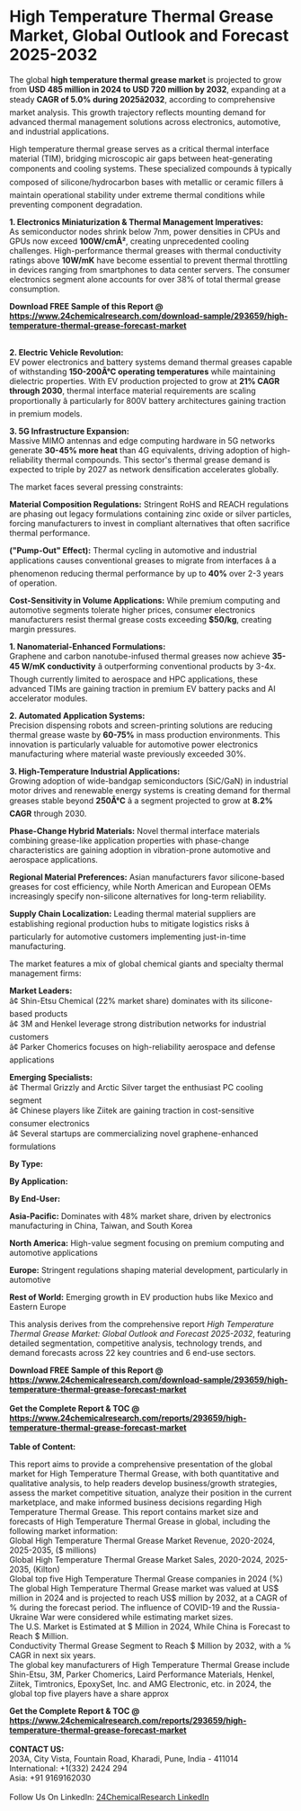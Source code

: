 <h1>High Temperature Thermal Grease Market, Global Outlook and Forecast 2025-2032</h1><p>The global <strong>high temperature thermal grease market</strong> is projected to grow from <strong>USD 485 million in 2024 to USD 720 million by 2032</strong>, expanding at a steady <strong>CAGR of 5.0% during 2025â2032</strong>, according to comprehensive market analysis. This growth trajectory reflects mounting demand for advanced thermal management solutions across electronics, automotive, and industrial applications.</p><p>High temperature thermal grease serves as a critical thermal interface material (TIM), bridging microscopic air gaps between heat-generating components and cooling systems. These specialized compounds â typically composed of silicone/hydrocarbon bases with metallic or ceramic fillers â maintain operational stability under extreme thermal conditions while preventing component degradation.</p><p><strong>1. Electronics Miniaturization &amp; Thermal Management Imperatives:</strong><br>
As semiconductor nodes shrink below 7nm, power densities in CPUs and GPUs now exceed <strong>100W/cmÂ²</strong>, creating unprecedented cooling challenges. High-performance thermal greases with thermal conductivity ratings above <strong>10W/mK</strong> have become essential to prevent thermal throttling in devices ranging from smartphones to data center servers. The consumer electronics segment alone accounts for over 38% of total thermal grease consumption.</p><div><b>Download FREE Sample of this Report @ 
            <a href="https://www.24chemicalresearch.com/download-sample/293659/high-temperature-thermal-grease-forecast-market">
            https://www.24chemicalresearch.com/download-sample/293659/high-temperature-thermal-grease-forecast-market</a></b></div><br><p><strong>2. Electric Vehicle Revolution:</strong><br>
EV power electronics and battery systems demand thermal greases capable of withstanding <strong>150-200Â°C operating temperatures</strong> while maintaining dielectric properties. With EV production projected to grow at <strong>21% CAGR through 2030</strong>, thermal interface material requirements are scaling proportionally â particularly for 800V battery architectures gaining traction in premium models.</p><p><strong>3. 5G Infrastructure Expansion:</strong><br>
Massive MIMO antennas and edge computing hardware in 5G networks generate <strong>30-45% more heat</strong> than 4G equivalents, driving adoption of high-reliability thermal compounds. This sector's thermal grease demand is expected to triple by 2027 as network densification accelerates globally.</p><p>The market faces several pressing constraints:</p><p><strong>Material Composition Regulations:</strong> Stringent RoHS and REACH regulations are phasing out legacy formulations containing zinc oxide or silver particles, forcing manufacturers to invest in compliant alternatives that often sacrifice thermal performance.</p><p><strong>("Pump-Out" Effect):</strong> Thermal cycling in automotive and industrial applications causes conventional greases to migrate from interfaces â a phenomenon reducing thermal performance by up to <strong>40%</strong> over 2-3 years of operation.</p><p><strong>Cost-Sensitivity in Volume Applications:</strong> While premium computing and automotive segments tolerate higher prices, consumer electronics manufacturers resist thermal grease costs exceeding <strong>$50/kg</strong>, creating margin pressures.</p><p><strong>1. Nanomaterial-Enhanced Formulations:</strong><br>
Graphene and carbon nanotube-infused thermal greases now achieve <strong>35-45 W/mK conductivity</strong> â outperforming conventional products by 3-4x. Though currently limited to aerospace and HPC applications, these advanced TIMs are gaining traction in premium EV battery packs and AI accelerator modules.</p><p><strong>2. Automated Application Systems:</strong><br>
Precision dispensing robots and screen-printing solutions are reducing thermal grease waste by <strong>60-75%</strong> in mass production environments. This innovation is particularly valuable for automotive power electronics manufacturing where material waste previously exceeded 30%.</p><p><strong>3. High-Temperature Industrial Applications:</strong><br>
Growing adoption of wide-bandgap semiconductors (SiC/GaN) in industrial motor drives and renewable energy systems is creating demand for thermal greases stable beyond <strong>250Â°C</strong> â a segment projected to grow at <strong>8.2% CAGR</strong> through 2030.</p><p><strong>Phase-Change Hybrid Materials:</strong> Novel thermal interface materials combining grease-like application properties with phase-change characteristics are gaining adoption in vibration-prone automotive and aerospace applications.</p><p><strong>Regional Material Preferences:</strong> Asian manufacturers favor silicone-based greases for cost efficiency, while North American and European OEMs increasingly specify non-silicone alternatives for long-term reliability.</p><p><strong>Supply Chain Localization:</strong> Leading thermal material suppliers are establishing regional production hubs to mitigate logistics risks â particularly for automotive customers implementing just-in-time manufacturing.</p><p>The market features a mix of global chemical giants and specialty thermal management firms:</p><p><strong>Market Leaders:</strong><br>
â¢ Shin-Etsu Chemical (22% market share) dominates with its silicone-based products<br>
â¢ 3M and Henkel leverage strong distribution networks for industrial customers<br>
â¢ Parker Chomerics focuses on high-reliability aerospace and defense applications</p><p><strong>Emerging Specialists:</strong><br>
â¢ Thermal Grizzly and Arctic Silver target the enthusiast PC cooling segment<br>
â¢ Chinese players like Ziitek are gaining traction in cost-sensitive consumer electronics<br>
â¢ Several startups are commercializing novel graphene-enhanced formulations</p><p><strong>By Type:</strong></p><p><strong>By Application:</strong></p><p><strong>By End-User:</strong></p><p><strong>Asia-Pacific:</strong> Dominates with 48% market share, driven by electronics manufacturing in China, Taiwan, and South Korea</p><p><strong>North America:</strong> High-value segment focusing on premium computing and automotive applications</p><p><strong>Europe:</strong> Stringent regulations shaping material development, particularly in automotive</p><p><strong>Rest of World:</strong> Emerging growth in EV production hubs like Mexico and Eastern Europe</p><p>This analysis derives from the comprehensive report <em>High Temperature Thermal Grease Market: Global Outlook and Forecast 2025-2032</em>, featuring detailed segmentation, competitive analysis, technology trends, and demand forecasts across 22 key countries and 6 end-use sectors.</p><div><b>Download FREE Sample of this Report @ 
            <a href="https://www.24chemicalresearch.com/download-sample/293659/high-temperature-thermal-grease-forecast-market">
            https://www.24chemicalresearch.com/download-sample/293659/high-temperature-thermal-grease-forecast-market</a></b></div><br><div><b>Get the Complete Report & TOC @ 
            <a href="https://www.24chemicalresearch.com/reports/293659/high-temperature-thermal-grease-forecast-market">
            https://www.24chemicalresearch.com/reports/293659/high-temperature-thermal-grease-forecast-market</a></b></div><br>
            <b>Table of Content:</b><p>This report aims to provide a comprehensive presentation of the global market for High Temperature Thermal Grease, with both quantitative and qualitative analysis, to help readers develop business/growth strategies, assess the market competitive situation, analyze their position in the current marketplace, and make informed business decisions regarding High Temperature Thermal Grease. This report contains market size and forecasts of High Temperature Thermal Grease in global, including the following market information:<br />
Global High Temperature Thermal Grease Market Revenue, 2020-2024, 2025-2035, ($ millions)<br />
Global High Temperature Thermal Grease Market Sales, 2020-2024, 2025-2035, (Kilton)<br />
Global top five High Temperature Thermal Grease companies in 2024 (%)<br />
The global High Temperature Thermal Grease market was valued at US$ million in 2024 and is projected to reach US$ million by 2032, at a CAGR of % during the forecast period. The influence of COVID-19 and the Russia-Ukraine War were considered while estimating market sizes.<br />
The U.S. Market is Estimated at $ Million in 2024, While China is Forecast to Reach $ Million.<br />
Conductivity Thermal Grease Segment to Reach $ Million by 2032, with a % CAGR in next six years.<br />
The global key manufacturers of High Temperature Thermal Grease include Shin-Etsu, 3M, Parker Chomerics, Laird Performance Materials, Henkel, Ziitek, Timtronics, EpoxySet, Inc. and AMG Electronic, etc. in 2024, the global top five players have a share approx</p><div><b>Get the Complete Report & TOC @ 
            <a href="https://www.24chemicalresearch.com/reports/293659/high-temperature-thermal-grease-forecast-market">
            https://www.24chemicalresearch.com/reports/293659/high-temperature-thermal-grease-forecast-market</a></b></div><br><b>CONTACT US:</b><br>
            203A, City Vista, Fountain Road, Kharadi, Pune, India - 411014<br>
            International: +1(332) 2424 294<br>
            Asia: +91 9169162030 <br><br>
            Follow Us On LinkedIn: <a href="https://www.linkedin.com/company/24chemicalresearch/">24ChemicalResearch LinkedIn</a>